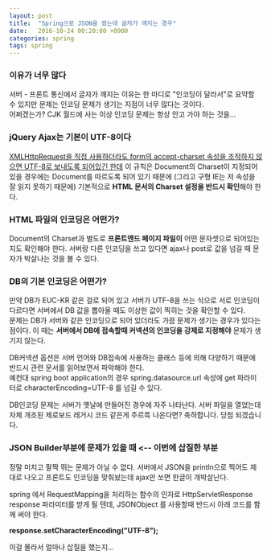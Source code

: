 ```yaml
---
layout: post
title:  "Spring으로 JSON을 쐈는데 글자가 깨지는 경우"
date:   2016-10-24 00:20:00 +0900
categories: spring
tags: spring
---
```

### 이유가 너무 많다

서버 - 프론트 통신에서 글자가 깨지는 이유는 한 마디로 "인코딩이 달라서"로 요약할 수 있지만 문제는 인코딩 문제가 생기는 지점이 너무 많다는 것이다.  
어쩌겠는가? CJK 월드에 사는 이상 인코딩 문제는 항상 안고 가야 하는 것을...  

### jQuery Ajax는 기본이 UTF-8이다

[XMLHttpRequest을 직접 사용하더라도 form의 accept-charset 속성을 조작하지 않으면 UTF-8로 보내도록 되어있긴 한데][w3c-form] 이 규칙은 Document의 Charset이 지정되어 있을 경우에는 Document를 따르도록 되어 있기 때문에 (그리고 구형 IE는 저 속성을 잘 읽지 못하기 때문에) 기본적으로 <b>HTML 문서의 Charset 설정을 반드시 확인</b>해야 한다.

### HTML 파일의 인코딩은 어떤가?

Document의 Charset과 별도로 <b>프론트엔드 페이지 파일이</b> 어떤 문자셋으로 되어있는지도 확인해야 한다. 서버랑 다른 인코딩을 쓰고 있다면 ajax나 post로 값을 넘길 때 문자가 박살나는 것을 볼 수 있다.  

### DB의 기본 인코딩은 어떤가?

만약 DB가 EUC-KR 같은 걸로 되어 있고 서버가 UTF-8을 쓰는 식으로 서로 인코딩이 다르다면 서버에서 DB 값을 뽑아올 때도 이상한 값이 찍히는 것을 확인할 수 있다.  
문제는 DB가 서버와 같은 인코딩으로 되어 있더라도 가끔 문제가 생기는 경우가 있다는 점이다. 이 때는 <b>서버에서 DB에 접속할때 커넥션의 인코딩을 강제로 지정해야</b> 문제가 생기지 않는다.  

DB커넥션 옵션은 서버 언어와 DB접속에 사용하는 클래스 등에 의해 다양하기 때문에 반드시 관련 문서를 읽어보면서 파악해야 한다.  
예컨대 spring boot application의 경우 spring.datasource.url 속성에 get 파라미터로 characterEncoding=UTF-8 를 넘길 수 있다.  

DB인코딩 문제는 서버가 옛날에 만들어진 경우에 자주 나타난다. 서버 파일을 열었는데 자체 개조된 제로보드 레거시 코드 같은게 주르륵 나온다면? 축하합니다. 당첨 되겠습니다.

### JSON Builder부분에 문제가 있을 때 <-- 이번에 삽질한 부분

정말 미치고 팔짝 뛰는 문제가 아닐 수 없다. 서버에서 JSON을 println으로 찍어도 제대로 나오고 프론트도 인코딩을 맞춰놨는데 ajax만 쏘면 한글이 개박살난다.  

spring 에서 RequestMapping을 처리하는 함수의 인자로 HttpServletResponse response 파라미터를 받게 될 텐데, JSONObject 를 사용할때 반드시 아래 코드를 함께 써야 한다.  

<b>response.setCharacterEncoding("UTF-8");</b>

이걸 몰라서 얼마나 삽질을 했는지...

[w3c-form]:https://www.w3.org/TR/html5/forms.html#application/x-www-form-urlencoded-encoding-algorithm
